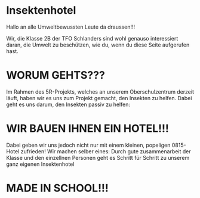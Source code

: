 # Insektenhotel

Hallo an alle Umweltbewussten Leute da draussen!!!

Wir, die Klasse 2B der TFO Schlanders sind wohl genauso interessiert daran, die Umwelt zu beschützen, wie du, wenn du diese Seite aufgerufen hast.

 # WORUM GEHTS???

Im Rahmen des 5R-Projekts, welches an unserem Oberschulzentrum derzeit läuft, haben wir es uns zum Projekt gemacht, den Insekten zu helfen. Dabei geht es uns darum, den Insekten passiv zu helfen:

# WIR BAUEN IHNEN EIN HOTEL!!!

Dabei geben wir uns jedoch nicht nur mit einem kleinen, popeligen 0815-Hotel zufrieden! Wir machen selber eines: Durch gute zusammenarbeit der Klasse und den einzellnen Personen geht es Schritt für Schritt zu unserem ganz eigenen Insektenhotel

# MADE IN SCHOOL!!!
